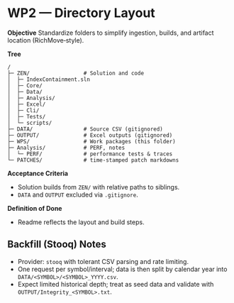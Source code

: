 # WP2 — Directory Layout

**Objective**
Standardize folders to simplify ingestion, builds, and artifact location (RichMove‑style).

**Tree**
```
/
├─ ZEN/                 # Solution and code
│  ├─ IndexContainment.sln
│  ├─ Core/
│  ├─ Data/
│  ├─ Analysis/
│  ├─ Excel/
│  ├─ Cli/
│  ├─ Tests/
│  └─ scripts/
├─ DATA/                # Source CSV (gitignored)
├─ OUTPUT/              # Excel outputs (gitignored)
├─ WPS/                 # Work packages (this folder)
├─ Analysis/            # PERF, notes
│  └─ PERF/             # performance tests & traces
└─ PATCHES/             # time-stamped patch markdowns
```

**Acceptance Criteria**
- Solution builds from `ZEN/` with relative paths to siblings.
- `DATA` and `OUTPUT` excluded via `.gitignore`.

**Definition of Done**
- Readme reflects the layout and build steps.

## Backfill (Stooq) Notes

- Provider: `stooq` with tolerant CSV parsing and rate limiting.
- One request per symbol/interval; data is then split by calendar year into `DATA/<SYMBOL>/<SYMBOL>_YYYY.csv`.
- Expect limited historical depth; treat as seed data and validate with `OUTPUT/Integrity_<SYMBOL>.txt`.
